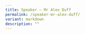 ```yaml
---
title: Speaker – Mr Alex Duff
permalink: /speaker-mr-alex-duff/
variant: markdown
description: ""
---
```

